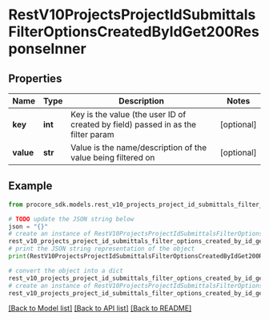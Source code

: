 # RestV10ProjectsProjectIdSubmittalsFilterOptionsCreatedByIdGet200ResponseInner


## Properties

Name | Type | Description | Notes
------------ | ------------- | ------------- | -------------
**key** | **int** | Key is the value (the user ID of created by field) passed in as the filter param | [optional] 
**value** | **str** | Value is the name/description of the value being filtered on | [optional] 

## Example

```python
from procore_sdk.models.rest_v10_projects_project_id_submittals_filter_options_created_by_id_get200_response_inner import RestV10ProjectsProjectIdSubmittalsFilterOptionsCreatedByIdGet200ResponseInner

# TODO update the JSON string below
json = "{}"
# create an instance of RestV10ProjectsProjectIdSubmittalsFilterOptionsCreatedByIdGet200ResponseInner from a JSON string
rest_v10_projects_project_id_submittals_filter_options_created_by_id_get200_response_inner_instance = RestV10ProjectsProjectIdSubmittalsFilterOptionsCreatedByIdGet200ResponseInner.from_json(json)
# print the JSON string representation of the object
print(RestV10ProjectsProjectIdSubmittalsFilterOptionsCreatedByIdGet200ResponseInner.to_json())

# convert the object into a dict
rest_v10_projects_project_id_submittals_filter_options_created_by_id_get200_response_inner_dict = rest_v10_projects_project_id_submittals_filter_options_created_by_id_get200_response_inner_instance.to_dict()
# create an instance of RestV10ProjectsProjectIdSubmittalsFilterOptionsCreatedByIdGet200ResponseInner from a dict
rest_v10_projects_project_id_submittals_filter_options_created_by_id_get200_response_inner_from_dict = RestV10ProjectsProjectIdSubmittalsFilterOptionsCreatedByIdGet200ResponseInner.from_dict(rest_v10_projects_project_id_submittals_filter_options_created_by_id_get200_response_inner_dict)
```
[[Back to Model list]](../README.md#documentation-for-models) [[Back to API list]](../README.md#documentation-for-api-endpoints) [[Back to README]](../README.md)


